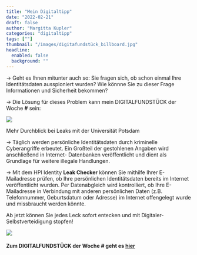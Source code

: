 ```yaml
---
title: "Mein Digitaltipp"
date: "2022-02-21"
draft: false
author: "Margitta Kupler"
categories: "digitaltipp"
tags: [""]
thumbnail: "/images/digitafundstück_billboard.jpg"
headline:
  enabled: false
  background: ""
---
```


→ Geht es Ihnen mitunter auch so: Sie fragen sich, ob schon einmal Ihre
Identitätsdaten ausspioniert wurden? Wie könnne Sie zu dieser Frage
Informationen und Sicherheit bekommen?

→ Die Lösung für dieses Problem kann mein DIGITALFUNDSTÜCK der Woche **#**
sein:

<!--more-->

[![](/images/2022/02_digitaltipp_hpi-identity-checker.png)](https://sec.hpi.de/ilc/search?lang=de)

Mehr Durchblick bei Leaks mit der Universität Potsdam

→ Täglich werden persönliche Identitätsdaten durch kriminelle Cyberangriffe
erbeutet. Ein Großteil der gestohlenen Angaben wird anschließend in Internet-
Datenbanken veröffentlicht und dient als Grundlage für weitere illegale
Handlungen.

→ Mit dem HPI Identity **Leak Checker** können Sie mithilfe Ihrer
E-Mailadresse prüfen, ob Ihre persönlichen Identitätsdaten bereits im Internet
veröffentlicht wurden. Per Datenabgleich wird kontrolliert, ob Ihre
E-Mailadresse in Verbindung mit anderen persönlichen Daten (z.B.
Telefonnummer, Geburtsdatum oder Adresse) im Internet offengelegt wurde und
missbraucht werden könnte.

Ab jetzt können Sie jedes Leck sofort entecken und mit Digitaler-
Selbstverteidigung stopfen!

![](/images/digitafundstück_häuserwand.jpg)

#### Zum DIGITALFUNDSTÜCK der Woche **#** geht es [hier](https://sec.hpi.de/ilc/ "DIGITALFUNDSTÜCK")